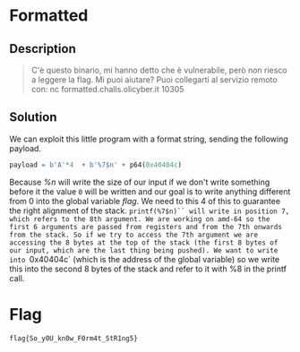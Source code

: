 # Formatted

## Description
> C'è questo binario, mi hanno detto che è vulnerabile, però non riesco a leggere la flag. Mi puoi aiutare?
Puoi collegarti al servizio remoto con:
nc formatted.challs.olicyber.it 10305

## Solution

We can exploit this little program with a format string, sending the following payload.
```python
payload = b'A'*4  + b'%7$n' + p64(0x40404c)
```
Because *%n* will write the size of our input if we don't write something before it the value `0` will be written and our goal is to write anything different from 0 into the global variable *flag*.
We need to this 4 of this to guarantee the right alignment of the stack.
`printf(%7$n)`` will write in position 7, which refers to the 8th argument.
We are working on amd-64 so the first 6 arguments are passed from registers and from the 7th onwards from the stack.
So if we try to access the 7th argument we are accessing the 8 bytes at the top of the stack (the first 8 bytes of our input, which are the last thing being pushed).
We want to write into `0x40404c` (which is the address of the global variable) so we write this into the second 8 bytes of the stack and refer to it with %8 in the printf call.

# Flag
`flag{So_y0U_kn0w_F0rm4t_StR1ng5}`
